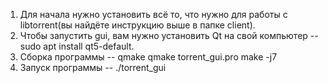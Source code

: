1. Для начала нужно установить всё то, что нужно для работы с libtorrent(вы найдёте инструкцию выше в папке client).
2. Чтобы запустить gui, вам нужно установить Qt на свой компьютер -- sudo apt install qt5-default.
3. Сборка программы -- qmake qmake torrent_gui.pro
                       make -j7
4. Запуск программы -- ./torrent_gui
